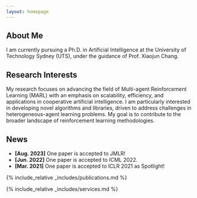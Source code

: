 ```yaml
---
layout: homepage
---
```


## About Me

I am currently pursuing a Ph.D. in Artificial Intelligence at the University of Technology Sydney (UTS), 
under the guidance of Prof. Xiaojun Chang.

## Research Interests

My research focuses on advancing the field of Multi-agent Reinforcement Learning (MARL) with an emphasis on scalability, efficiency, and applications in cooperative artificial intelligence. I am particularly interested in developing novel algorithms and libraries, driven to address challenges in heterogeneous-agent learning problems. My goal is to contribute to the broader landscape of reinforcement learning methodologies.

## News

- **[Aug. 2023]** One paper is accepted to JMLR!
- **[Jun. 2022]** One paper is accepted to ICML 2022.
- **[Mar. 2021]** One paper is accepted to ICLR 2021 as Spotlight!

{% include_relative _includes/publications.md %}

{% include_relative _includes/services.md %}
